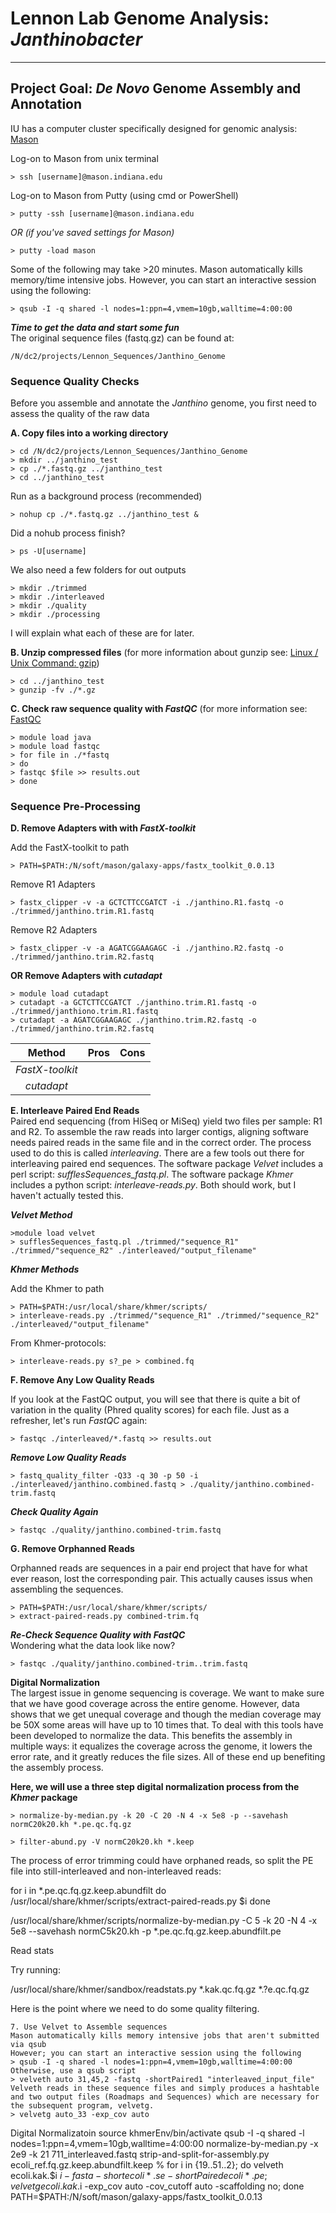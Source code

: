 # Lennon Lab Genome Analysis: *Janthinobacter* #
---

## Project Goal: *De Novo* Genome Assembly and Annotation ##

IU has a computer cluster specifically designed for genomic analysis: [Mason](https://kb.iu.edu/data/bbhh.html)

Log-on to Mason from unix terminal

    > ssh [username]@mason.indiana.edu

Log-on to Mason from Putty (using cmd or PowerShell)

    > putty -ssh [username]@mason.indiana.edu

*OR (if you've saved settings for Mason)*

    > putty -load mason

Some of the following may take >20 minutes. 
Mason automatically kills memory/time intensive jobs.
However, you can start an interactive session using the following:

    > qsub -I -q shared -l nodes=1:ppn=4,vmem=10gb,walltime=4:00:00

***Time to get the data and start some fun***  
The original sequence files (fastq.gz) can be found at:

    /N/dc2/projects/Lennon_Sequences/Janthino_Genome

### Sequence Quality Checks ###

Before you assemble and annotate the *Janthino* genome, you first need to assess the quality of the raw data

**A. Copy files into a working directory** 

    > cd /N/dc2/projects/Lennon_Sequences/Janthino_Genome  
    > mkdir ../janthino_test
    > cp ./*.fastq.gz ../janthino_test
    > cd ../janthino_test
    
Run as a background process (recommended)

    > nohup cp ./*.fastq.gz ../janthino_test &

Did a nohub process finish?

    > ps -U[username]

We also need a few folders for out outputs

    > mkdir ./trimmed
    > mkdir ./interleaved
    > mkdir ./quality
    > mkdir ./processing

I will explain what each of these are for later.

**B. Unzip compressed files** (for more information about gunzip see: [Linux / Unix Command: gzip](http://linux.about.com/od/commands/l/blcmdl1_gzip.htm))

    > cd ../janthino_test
    > gunzip -fv ./*.gz

**C. Check raw sequence quality with *FastQC*** (for more information see: [FastQC](http://www.bioinformatics.babraham.ac.uk/projects/fastqc/)

    > module load java
    > module load fastqc
    > for file in ./*fastq
    > do
    > fastqc $file >> results.out
    > done

### Sequence Pre-Processing ###

**D. Remove Adapters with with *FastX-toolkit***

Add the FastX-toolkit to path

    > PATH=$PATH:/N/soft/mason/galaxy-apps/fastx_toolkit_0.0.13

Remove R1 Adapters

    > fastx_clipper -v -a GCTCTTCCGATCT -i ./janthino.R1.fastq -o ./trimmed/janthino.trim.R1.fastq

Remove R2 Adapters

    > fastx_clipper -v -a AGATCGGAAGAGC -i ./janthino.R2.fastq -o ./trimmed/janthino.trim.R2.fastq

**OR Remove Adapters with *cutadapt***

    > module load cutadapt
    > cutadapt -a GCTCTTCCGATCT ./janthino.trim.R1.fastq -o ./trimmed/janthiono.trim.R1.fastq
    > cutadapt -a AGATCGGAAGAGC ./janthino.trim.R2.fastq -o ./trimmed/janthino.trim.R2.fastq

Method | Pros | Cons 
:--------: |:-----: |:------: 
*FastX-toolkit*|                     |                     
*cutadapt* |                           |                  

**E. Interleave Paired End Reads**  
Paired end sequencing (from HiSeq or MiSeq) yield two files per sample: R1 and R2.
To assemble the raw reads into larger contigs, aligning software needs paired reads in the same file and in the correct order. 
The process used to do this is called *interleaving*. 
There are a few tools out there for interleaving paired end sequences.
The software package *Velvet* includes a perl script: *sufflesSequences_fastq.pl*.
The software package *Khmer* includes a python script: *interleave-reads.py*.
Both should work, but I haven't actually tested this.

***Velvet Method***

    >module load velvet
    > sufflesSequences_fastq.pl ./trimmed/"sequence_R1" ./trimmed/"sequence_R2" ./interleaved/"output_filename"

***Khmer Methods***

Add the Khmer to path

    > PATH=$PATH:/usr/local/share/khmer/scripts/
    > interleave-reads.py ./trimmed/"sequence_R1" ./trimmed/"sequence_R2" ./interleaved/"output_filename"

From Khmer-protocols:

    > interleave-reads.py s?_pe > combined.fq

**F. Remove Any Low Quality Reads**

If you look at the FastQC output, you will see that there is quite a bit of variation in the quality (Phred quality scores) for each file. Just as a refresher, let's run *FastQC* again:

    > fastqc ./interleaved/*.fastq >> results.out

***Remove Low Quality Reads***

    > fastq_quality_filter -Q33 -q 30 -p 50 -i ./interleaved/janthino.combined.fastq > ./quality/janthino.combined-trim.fastq

***Check Quality Again***

    > fastqc ./quality/janthino.combined-trim.fastq

**G. Remove Orphanned Reads**

Orphanned reads are sequences in a pair end project that have for what ever reason, lost the corresponding pair. This actually causes issus when assembling the sequences.

    > PATH=$PATH:/usr/local/share/khmer/scripts/
    > extract-paired-reads.py combined-trim.fq
        
***Re-Check Sequence Quality with *FastQC****  
Wondering what the data look like now?

    > fastqc ./quality/janthino.combined-trim..trim.fastq

**Digital Normalization**  
The largest issue in genome sequencing is coverage.
We want to make sure that we have good coverage across the entire genome.
However, data shows that we get unequal coverage and though the median coverage may be 50X some areas will have up to 10 times that.
To deal with this tools have been developed to normalize the data.
This benefits the assembly in multiple ways: it equalizes the coverage across the genome, it lowers the error rate, and it greatly reduces the file sizes.
All of these end up benefiting the assembly process.

**Here, we will use a three step digital normalization process from the *Khmer* package**

    > normalize-by-median.py -k 20 -C 20 -N 4 -x 5e8 -p --savehash normC20k20.kh *.pe.qc.fq.gz

    > filter-abund.py -V normC20k20.kh *.keep

The process of error trimming could have orphaned reads, so split the PE file into still-interleaved and non-interleaved reads:

for i in *.pe.qc.fq.gz.keep.abundfilt
do
   /usr/local/share/khmer/scripts/extract-paired-reads.py $i
done

/usr/local/share/khmer/scripts/normalize-by-median.py -C 5 -k 20 -N 4 -x 5e8 --savehash normC5k20.kh -p *.pe.qc.fq.gz.keep.abundfilt.pe







Read stats

Try running:

/usr/local/share/khmer/sandbox/readstats.py *.kak.qc.fq.gz *.?e.qc.fq.gz





    
Here is the point where we need to do some quality filtering. 
        
    7. Use Velvet to Assemble sequences
    Mason automatically kills memory intensive jobs that aren't submitted via qsub
    However; you can start an interactive session using the following
    > qsub -I -q shared -l nodes=1:ppn=4,vmem=10gb,walltime=4:00:00
    Otherwise, use a qsub script
    > velveth auto 31,45,2 -fastq -shortPaired1 "interleaved_input_file"
    Velveth reads in these sequence files and simply produces a hashtable  and two output files (Roadmaps and Sequences) which are necessary for  the subsequent program, velvetg. 
    > velvetg auto_33 -exp_cov auto
    
Digital Normalizatoin
source khmerEnv/bin/activate
qsub -I -q shared -l nodes=1:ppn=4,vmem=10gb,walltime=4:00:00
normalize-by-median.py -x 2e9 -k 21 711_interleaved.fastq
strip-and-split-for-assembly.py ecoli_ref.fq.gz.keep.abundfilt.keep
% for i in {19..51..2}; do
    velveth ecoli.kak.$i $i -fasta -short ecoli*.se -shortPaired ecoli*.pe;
    velvetg ecoli.kak.$i -exp_cov auto -cov_cutoff auto -scaffolding no;
  done
PATH=$PATH:/N/soft/mason/galaxy-apps/fastx_toolkit_0.0.13